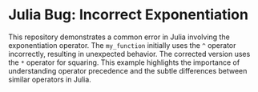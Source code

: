 # Julia Bug: Incorrect Exponentiation

This repository demonstrates a common error in Julia involving the exponentiation operator. The `my_function` initially uses the `^` operator incorrectly, resulting in unexpected behavior.  The corrected version uses the `*` operator for squaring.  This example highlights the importance of understanding operator precedence and the subtle differences between similar operators in Julia.